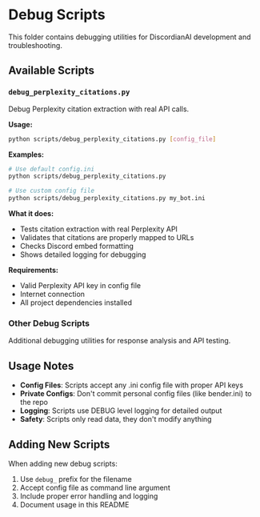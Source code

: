# Debug Scripts

This folder contains debugging utilities for DiscordianAI development and troubleshooting.

## Available Scripts

### `debug_perplexity_citations.py`
Debug Perplexity citation extraction with real API calls.

**Usage:**
```bash
python scripts/debug_perplexity_citations.py [config_file]
```

**Examples:**
```bash
# Use default config.ini
python scripts/debug_perplexity_citations.py

# Use custom config file
python scripts/debug_perplexity_citations.py my_bot.ini
```

**What it does:**
- Tests citation extraction with real Perplexity API
- Validates that citations are properly mapped to URLs
- Checks Discord embed formatting
- Shows detailed logging for debugging

**Requirements:**
- Valid Perplexity API key in config file
- Internet connection
- All project dependencies installed

### Other Debug Scripts
Additional debugging utilities for response analysis and API testing.

## Usage Notes

- **Config Files**: Scripts accept any .ini config file with proper API keys
- **Private Configs**: Don't commit personal config files (like bender.ini) to the repo
- **Logging**: Scripts use DEBUG level logging for detailed output
- **Safety**: Scripts only read data, they don't modify anything

## Adding New Scripts

When adding new debug scripts:
1. Use `debug_` prefix for the filename
2. Accept config file as command line argument
3. Include proper error handling and logging
4. Document usage in this README
